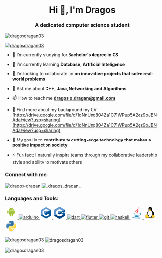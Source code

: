 <h1 align="center">Hi 👋, I'm Dragos</h1>
<h3 align="center">A dedicated computer science student</h3>

<p align="left"> <img src="https://komarev.com/ghpvc/?username=dragosdragan03&label=Profile%20views&color=0e75b6&style=flat" alt="dragosdragan03" /> </p>

<p align="left"> <a href="https://github.com/ryo-ma/github-profile-trophy"><img src="https://github-profile-trophy.vercel.app/?username=dragosdragan03" alt="dragosdragan03" /></a> </p>

- 🔭 I’m currently studying for **Bachelor's degree in CS**

- 🌱 I’m currently learning **Database, Artificial Inteligence**

- 👯 I’m looking to collaborate on **on innovative projects that solve real-world problems**

- 💬 Ask me about **C++, Java, Networking and Algorithms**

- 📫 How to reach me **dragos.o.dragan@gmail.com**

- 📄 Find more about my background my CV [https://drive.google.com/file/d/1dNnUnq804Za1C71WPup5A2gz9oJBNAda/view?usp=sharing](https://drive.google.com/file/d/1dNnUnq804Za1C71WPup5A2gz9oJBNAda/view?usp=sharing)

- 🚀 My goal is to **contribute to cutting-edge technology that makes a positive impact on society**

- ⚡ Fun fact: I naturally inspire teams through my collaborative leadership style and ability to motivate others

<h3 align="left">Connect with me:</h3>
<p align="left">
<a href="https://linkedin.com/in/dragos-dragan" target="blank"><img align="center" src="https://raw.githubusercontent.com/rahuldkjain/github-profile-readme-generator/master/src/images/icons/Social/linked-in-alt.svg" alt="dragos-dragan" height="30" width="40" /></a>
<a href="https://instagram.com/_dragos_dragan_" target="blank"><img align="center" src="https://raw.githubusercontent.com/rahuldkjain/github-profile-readme-generator/master/src/images/icons/Social/instagram.svg" alt="_dragos_dragan_" height="30" width="40" /></a>
</p>

<h3 align="left">Languages and Tools:</h3>
<p align="left"> <a href="https://developer.android.com" target="_blank" rel="noreferrer"> <img src="https://raw.githubusercontent.com/devicons/devicon/master/icons/android/android-original-wordmark.svg" alt="android" width="40" height="40"/> </a> <a href="https://www.arduino.cc/" target="_blank" rel="noreferrer"> <img src="https://cdn.worldvectorlogo.com/logos/arduino-1.svg" alt="arduino" width="40" height="40"/> </a> <a href="https://www.cprogramming.com/" target="_blank" rel="noreferrer"> <img src="https://raw.githubusercontent.com/devicons/devicon/master/icons/c/c-original.svg" alt="c" width="40" height="40"/> </a> <a href="https://www.w3schools.com/cpp/" target="_blank" rel="noreferrer"> <img src="https://raw.githubusercontent.com/devicons/devicon/master/icons/cplusplus/cplusplus-original.svg" alt="cplusplus" width="40" height="40"/> </a> <a href="https://dart.dev" target="_blank" rel="noreferrer"> <img src="https://www.vectorlogo.zone/logos/dartlang/dartlang-icon.svg" alt="dart" width="40" height="40"/> </a> <a href="https://flutter.dev" target="_blank" rel="noreferrer"> <img src="https://www.vectorlogo.zone/logos/flutterio/flutterio-icon.svg" alt="flutter" width="40" height="40"/> </a> <a href="https://git-scm.com/" target="_blank" rel="noreferrer"> <img src="https://www.vectorlogo.zone/logos/git-scm/git-scm-icon.svg" alt="git" width="40" height="40"/> </a> <a href="https://www.haskell.org/" target="_blank" rel="noreferrer"> <img src="https://upload.wikimedia.org/wikipedia/commons/1/1c/Haskell-Logo.svg" alt="haskell" width="40" height="40"/> </a> <a href="https://www.java.com" target="_blank" rel="noreferrer"> <img src="https://raw.githubusercontent.com/devicons/devicon/master/icons/java/java-original.svg" alt="java" width="40" height="40"/> </a> <a href="https://www.linux.org/" target="_blank" rel="noreferrer"> <img src="https://raw.githubusercontent.com/devicons/devicon/master/icons/linux/linux-original.svg" alt="linux" width="40" height="40"/> </a> <a href="https://www.python.org" target="_blank" rel="noreferrer"> <img src="https://raw.githubusercontent.com/devicons/devicon/master/icons/python/python-original.svg" alt="python" width="40" height="40"/> </a> </p>

<p><img align="left" src="https://github-readme-stats.vercel.app/api/top-langs?username=dragosdragan03&show_icons=true&locale=en&layout=compact" alt="dragosdragan03" /></p>

<p>&nbsp;<img align="center" src="https://github-readme-stats.vercel.app/api?username=dragosdragan03&show_icons=true&locale=en" alt="dragosdragan03" /></p>

<p><img align="center" src="https://github-readme-streak-stats.herokuapp.com/?user=dragosdragan03&" alt="dragosdragan03" /></p>
